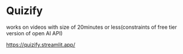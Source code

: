 # Quizify
works on videos with size of 20minutes or less(constraints of free tier version of open AI API)

https://quizify.streamlit.app/
